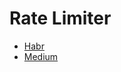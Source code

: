 # Rate Limiter

- [Habr](https://habr.com/ru/post/448438/)
- [Medium](https://medium.com/geekculture/system-design-basics-rate-limiter-351c09a57d14)